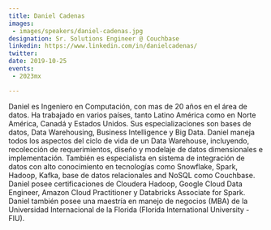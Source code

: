 ```yaml
---
title: Daniel Cadenas
images:
 - images/speakers/daniel-cadenas.jpg
designation: Sr. Solutions Engineer @ Couchbase
linkedin: https://www.linkedin.com/in/danielcadenas/
twitter: 
date: 2019-10-25
events:
 - 2023mx

---
```

 
Daniel es Ingeniero en Computación, con mas de 20 años en el área de datos. Ha trabajado en varios países, tanto Latino América como en Norte América, Canadá y Estados Unidos. Sus especializaciones son bases de datos,  Data Warehousing, Business Intelligence y Big Data. Daniel maneja todos los aspectos del ciclo de vida de un Data Warehouse, incluyendo, recolección de requerimientos, diseño y modelaje de datos dimensionales e implementación. También es especialista en sistema de integración de datos con alto conocimiento en tecnologías como Snowflake, Spark, Hadoop, Kafka, base de datos relacionales and NoSQL como Couchbase. Daniel posee certificaciones de Cloudera Hadoop, Google Cloud Data Engineer, Amazon Cloud Practitioner y Databricks Associate for Spark. Daniel también posee una maestría en manejo de negocios (MBA) de la Universidad Internacional de la Florida (Florida International University - FIU).
